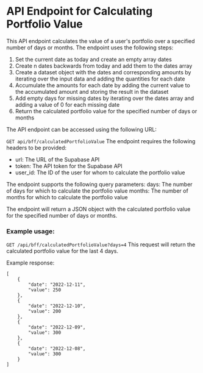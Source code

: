 # API Endpoint for Calculating Portfolio Value
This API endpoint calculates the value of a user's portfolio over a specified number of days or months. The endpoint uses the following steps:

1. Set the current date as today and create an empty array dates
2. Create n dates backwards from today and add them to the dates array
3. Create a dataset object with the dates and corresponding amounts by iterating over the input data and adding the quantities for each date
4. Accumulate the amounts for each date by adding the current value to the accumulated amount and storing the result in the dataset
5. Add empty days for missing dates by iterating over the dates array and adding a value of 0 for each missing date
6. Return the calculated portfolio value for the specified number of days or months

The API endpoint can be accessed using the following URL:

`GET api/bff/calculatedPortfolioValue`
The endpoint requires the following headers to be provided:

- url: The URL of the Supabase API
- token: The API token for the Supabase API
- user_id: The ID of the user for whom to calculate the portfolio value


The endpoint supports the following query parameters:
days: The number of days for which to calculate the portfolio value
months: The number of months for which to calculate the portfolio value


The endpoint will return a JSON object with the calculated portfolio value for the specified number of days or months.

### Example usage:

`GET /api/bff/calculatedPortfolioValue?days=4`
This request will return the calculated portfolio value for the last 4 days.

Example response:
```
[
    {
        "date": "2022-12-11",
        "value": 250
    },
    {
        "date": "2022-12-10",
        "value": 200
    },
    {
        "date": "2022-12-09",
        "value": 300
    },
    {
        "date": "2022-12-08",
        "value": 300
    }
]
```